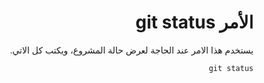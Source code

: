 <div dir="rtl">

# الأمر git status
يستخدم هذا الامر عند الحاجة لعرض حالة المشروع، ويكتب كل الاتي.

```
git status
```

</div>